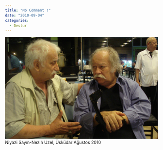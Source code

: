 ```yaml
---
title: "No Comment !"
date: "2010-09-04"
categories: 
  - Destur
---
```


[![dsc07100.JPG](../uploads/2010/09/dsc07100.jpg)](../uploads/2010/09/dsc07100.jpg "dsc07100.JPG")Niyazi Sayın-Nezih Uzel, Üsküdar Ağustos 2010
